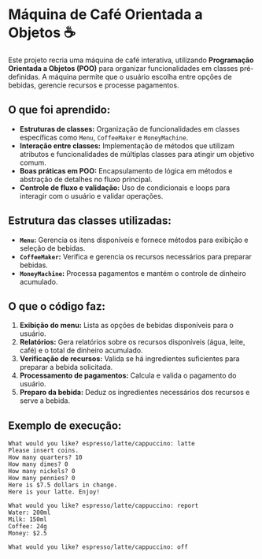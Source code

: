 # Máquina de Café Orientada a Objetos ☕️

Este projeto recria uma máquina de café interativa, utilizando **Programação Orientada a Objetos (POO)** para organizar funcionalidades em classes pré-definidas. A máquina permite que o usuário escolha entre opções de bebidas, gerencie recursos e processe pagamentos.

## O que foi aprendido:
- **Estruturas de classes:** Organização de funcionalidades em classes específicas como `Menu`, `CoffeeMaker` e `MoneyMachine`.
- **Interação entre classes:** Implementação de métodos que utilizam atributos e funcionalidades de múltiplas classes para atingir um objetivo comum.
- **Boas práticas em POO:** Encapsulamento de lógica em métodos e abstração de detalhes no fluxo principal.
- **Controle de fluxo e validação:** Uso de condicionais e loops para interagir com o usuário e validar operações.

## Estrutura das classes utilizadas:
- **`Menu`:** Gerencia os itens disponíveis e fornece métodos para exibição e seleção de bebidas.
- **`CoffeeMaker`:** Verifica e gerencia os recursos necessários para preparar bebidas.
- **`MoneyMachine`:** Processa pagamentos e mantém o controle de dinheiro acumulado.

## O que o código faz:
1. **Exibição do menu:** Lista as opções de bebidas disponíveis para o usuário.
2. **Relatórios:** Gera relatórios sobre os recursos disponíveis (água, leite, café) e o total de dinheiro acumulado.
3. **Verificação de recursos:** Valida se há ingredientes suficientes para preparar a bebida solicitada.
4. **Processamento de pagamentos:** Calcula e valida o pagamento do usuário.
5. **Preparo da bebida:** Deduz os ingredientes necessários dos recursos e serve a bebida.

## Exemplo de execução:
```plaintext
What would you like? espresso/latte/cappuccino: latte
Please insert coins.
How many quarters? 10
How many dimes? 0
How many nickels? 0
How many pennies? 0
Here is $7.5 dollars in change.
Here is your latte. Enjoy!

What would you like? espresso/latte/cappuccino: report
Water: 200ml
Milk: 150ml
Coffee: 24g
Money: $2.5

What would you like? espresso/latte/cappuccino: off
